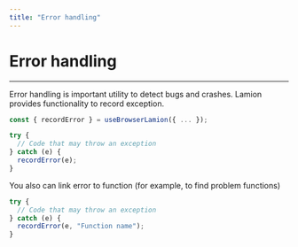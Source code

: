 ```yaml
---
title: "Error handling"
---
```


# Error handling

---

Error handling is important utility to detect bugs and crashes.
Lamion provides functionality to record exception.

```js
const { recordError } = useBrowserLamion({ ... });

try {
  // Code that may throw an exception
} catch (e) {
  recordError(e);
}
```

You also can link error to function (for example, to find problem functions)

```js
try {
  // Code that may throw an exception
} catch (e) {
  recordError(e, "Function name");
}
```
